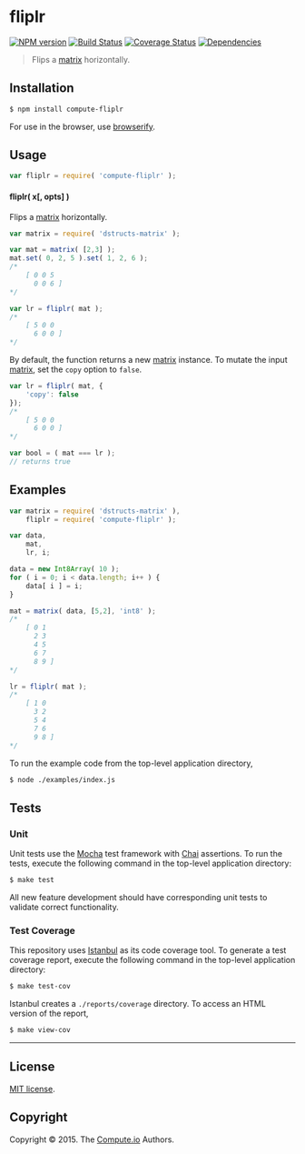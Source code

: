 fliplr
===
[![NPM version][npm-image]][npm-url] [![Build Status][travis-image]][travis-url] [![Coverage Status][coveralls-image]][coveralls-url] [![Dependencies][dependencies-image]][dependencies-url]

> Flips a [matrix](https://github.com/dstructs/matrix) horizontally.


## Installation

``` bash
$ npm install compute-fliplr
```

For use in the browser, use [browserify](https://github.com/substack/node-browserify).


## Usage

``` javascript
var fliplr = require( 'compute-fliplr' );
```

#### fliplr( x[, opts] )

Flips a [matrix](https://github.com/dstructs/matrix) horizontally.

``` javascript
var matrix = require( 'dstructs-matrix' );

var mat = matrix( [2,3] );
mat.set( 0, 2, 5 ).set( 1, 2, 6 );
/*
	[ 0 0 5
	  0 0 6 ]
*/

var lr = fliplr( mat );
/*
	[ 5 0 0
	  6 0 0 ]
*/
```

By default, the function returns a new [matrix](https://github.com/dstructs/matrix) instance. To mutate the input [matrix](https://github.com/dstructs/matrix), set the `copy` option to `false`.

``` javascript
var lr = fliplr( mat, {
	'copy': false
});
/*
	[ 5 0 0
	  6 0 0 ]
*/

var bool = ( mat === lr );
// returns true
```



## Examples

``` javascript
var matrix = require( 'dstructs-matrix' ),
	fliplr = require( 'compute-fliplr' );

var data,
	mat,
	lr, i;

data = new Int8Array( 10 );
for ( i = 0; i < data.length; i++ ) {
	data[ i ] = i;
}

mat = matrix( data, [5,2], 'int8' );
/*
	[ 0 1
	  2 3
	  4 5
	  6 7
	  8 9 ]
*/

lr = fliplr( mat );
/*
	[ 1 0
	  3 2
	  5 4
	  7 6
	  9 8 ]
*/
```

To run the example code from the top-level application directory,

``` bash
$ node ./examples/index.js
```


## Tests

### Unit

Unit tests use the [Mocha](http://mochajs.org/) test framework with [Chai](http://chaijs.com) assertions. To run the tests, execute the following command in the top-level application directory:

``` bash
$ make test
```

All new feature development should have corresponding unit tests to validate correct functionality.


### Test Coverage

This repository uses [Istanbul](https://github.com/gotwarlost/istanbul) as its code coverage tool. To generate a test coverage report, execute the following command in the top-level application directory:

``` bash
$ make test-cov
```

Istanbul creates a `./reports/coverage` directory. To access an HTML version of the report,

``` bash
$ make view-cov
```


---
## License

[MIT license](http://opensource.org/licenses/MIT).


## Copyright

Copyright &copy; 2015. The [Compute.io](https://github.com/compute-io) Authors.


[npm-image]: http://img.shields.io/npm/v/compute-fliplr.svg
[npm-url]: https://npmjs.org/package/compute-fliplr

[travis-image]: http://img.shields.io/travis/compute-io/fliplr/master.svg
[travis-url]: https://travis-ci.org/compute-io/fliplr

[coveralls-image]: https://img.shields.io/coveralls/compute-io/fliplr/master.svg
[coveralls-url]: https://coveralls.io/r/compute-io/fliplr?branch=master

[dependencies-image]: http://img.shields.io/david/compute-io/fliplr.svg
[dependencies-url]: https://david-dm.org/compute-io/fliplr

[dev-dependencies-image]: http://img.shields.io/david/dev/compute-io/fliplr.svg
[dev-dependencies-url]: https://david-dm.org/dev/compute-io/fliplr

[github-issues-image]: http://img.shields.io/github/issues/compute-io/fliplr.svg
[github-issues-url]: https://github.com/compute-io/fliplr/issues
